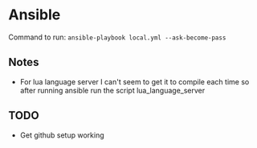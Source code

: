 # Ansible
Command to run: `ansible-playbook local.yml --ask-become-pass`

## Notes
* For lua language server I can't seem to get it to compile each time so after running ansible run the script lua_language_server

## TODO
* Get github setup working

